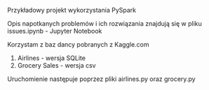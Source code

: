 Przykładowy projekt wykorzystania PySpark

Opis napotkanych problemów i ich rozwiązania znajdują się w pliku issues.ipynb - Jupyter Notebook


Korzystam z baz dancy pobranych z Kaggle.com
1. Airlines -   wersja SQLite
2. Grocery Sales -  wersja csv

Uruchomienie następuje poprzez pliki airlines.py oraz grocery.py